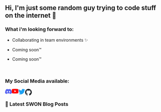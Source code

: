 ## Hi, I'm just some random guy trying to code stuff on the internet 🤔

### What i'm looking forward to:

- Collaborating in team environments ✨

- Coming soon™ 

- Coming soon™ 

<br />

### My Social Media available:

[<img align="left" alt="Discord" width="22px" src="https://github.com/HiWhatName/HiWhatName/blob/master/Discord-Logo-Color.svg?raw=true" />][discord]
[<img align="left" alt="Youtube" width="22px" src="https://github.com/HiWhatName/HiWhatName/blob/master/YouTube-Logo.svg?raw=true" />][youtube]
[<img align="left" alt="Twitter" width="22px" src="https://github.com/HiWhatName/HiWhatName/blob/master/Twitterl-bird-logo-2012.svg?raw=true" />][twitter]
[<img align="left" alt="Github" width="22px" src="https://github.com/HiWhatName/HiWhatName/blob/master/Github-logo.svg?raw=true" />][github]


<br />

### 🔷 Latest SWON Blog Posts





[profile]: https://github.com/HiWhatName
[discord]: https://comming.soon
[website]: https://comming.soon
[youtube]: https://comming.soon
[twitter]: https://comming.soon
[github]: https://github.com/HiWhatName
